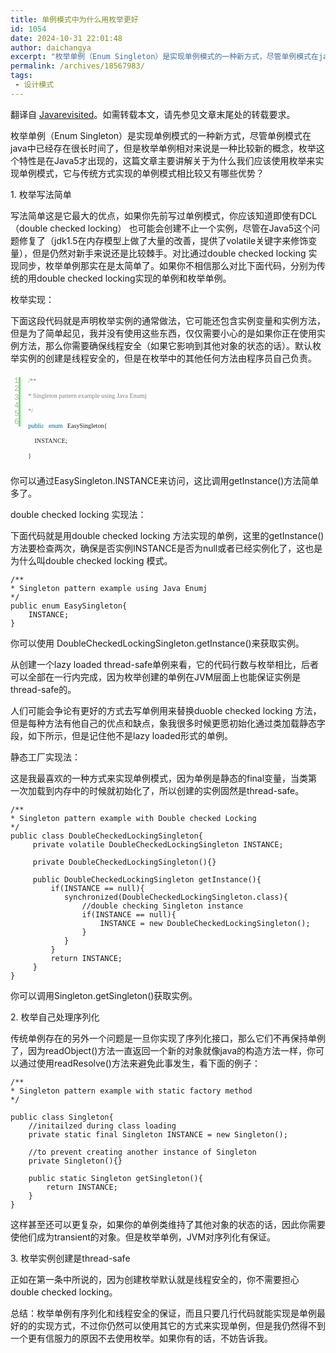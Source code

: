 ```yaml
---
title: 单例模式中为什么用枚举更好
id: 1054
date: 2024-10-31 22:01:48
author: daichangya
excerpt: "枚举单例（Enum Singleton）是实现单例模式的一种新方式，尽管单例模式在java中已经存在很长时间了，但是枚举单例相对来说是一种比较新的概念，枚举这个特性是在Java5才出现的，这篇文章主要讲解关于为什么我们应该使用枚举来实现单例模式，它与传统方式实现的单例模式"
permalink: /archives/18567983/
tags: 
 - 设计模式
---
```


 翻译自 [Javarevisited](http://javarevisited.blogspot.com/2012/07/why-enum-singleton-are-better-in-java.html)。如需转载本文，请先参见文章末尾处的转载要求。  

枚举单例（Enum Singleton）是实现单例模式的一种新方式，尽管单例模式在java中已经存在很长时间了，但是枚举单例相对来说是一种比较新的概念，枚举这个特性是在Java5才出现的，这篇文章主要讲解关于为什么我们应该使用枚举来实现单例模式，它与传统方式实现的单例模式相比较又有哪些优势？

1\. 枚举写法简单

写法简单这是它最大的优点，如果你先前写过单例模式，你应该知道即使有DCL（double checked locking） 也可能会创建不止一个实例，尽管在Java5这个问题修复了（jdk1.5在内存模型上做了大量的改善，提供了volatile关键字来修饰变量），但是仍然对新手来说还是比较棘手。对比通过double checked locking 实现同步，枚举单例那实在是太简单了。如果你不相信那么对比下面代码，分别为传统的用double checked locking实现的单例和枚举单例。

枚举实现：

下面这段代码就是声明枚举实例的通常做法，它可能还包含实例变量和实例方法，但是为了简单起见，我并没有使用这些东西，仅仅需要小心的是如果你正在使用实例方法，那么你需要确保线程安全（如果它影响到其他对象的状态的话）。默认枚举实例的创建是线程安全的，但是在枚举中的其他任何方法由程序员自己负责。

<table border="0" cellpadding="0" cellspacing="0" style="width:570px;border-spacing:1px;border:0px !important;font-size:12px !important;vertical-align:baseline !important;line-height:1.1em !important;overflow:visible !important;min-height: !important;"><tbody style="margin-left:0px !important;border:0px !important;vertical-align:baseline !important;line-height:1.1em !important;overflow:visible !important;min-height: !important;"><tr style="margin-left:0px !important;border:0px !important;vertical-align:baseline !important;line-height:1.1em !important;overflow:visible !important;min-height: !important;"><td class="gutter" style="border:0px !important;vertical-align:baseline !important;line-height:1.1em !important;overflow:visible !important;font-family:Consolas, 'Bitstream Vera Sans Mono', 'Courier New', Courier, monospace !important;min-height: !important;color:rgb(175,175,175) !important;"><div class="line number1 index0 alt2" style="border-width:0px 3px 0px 0px !important;border-right-style:solid !important;border-right-color:rgb(108,226,108) !important;vertical-align:baseline !important;line-height:1.1em !important;overflow:visible !important;text-align:right !important;min-height: !important;">1</div><div class="line number2 index1 alt1" style="border-width:0px 3px 0px 0px !important;border-right-style:solid !important;border-right-color:rgb(108,226,108) !important;vertical-align:baseline !important;line-height:1.1em !important;overflow:visible !important;text-align:right !important;min-height: !important;">2</div><div class="line number3 index2 alt2" style="border-width:0px 3px 0px 0px !important;border-right-style:solid !important;border-right-color:rgb(108,226,108) !important;vertical-align:baseline !important;line-height:1.1em !important;overflow:visible !important;text-align:right !important;min-height: !important;">3</div><div class="line number4 index3 alt1" style="border-width:0px 3px 0px 0px !important;border-right-style:solid !important;border-right-color:rgb(108,226,108) !important;vertical-align:baseline !important;line-height:1.1em !important;overflow:visible !important;text-align:right !important;min-height: !important;">4</div><div class="line number5 index4 alt2" style="border-width:0px 3px 0px 0px !important;border-right-style:solid !important;border-right-color:rgb(108,226,108) !important;vertical-align:baseline !important;line-height:1.1em !important;overflow:visible !important;text-align:right !important;min-height: !important;">5</div><div class="line number6 index5 alt1" style="margin-left:0px !important;border-width:0px 3px 0px 0px !important;border-right-style:solid !important;border-right-color:rgb(108,226,108) !important;vertical-align:baseline !important;line-height:1.1em !important;overflow:visible !important;text-align:right !important;min-height: !important;">6</div></td><td class="code" style="width:539px;margin-left:0px !important;border:0px !important;vertical-align:baseline !important;line-height:1.1em !important;overflow:visible !important;font-family:Consolas, 'Bitstream Vera Sans Mono', 'Courier New', Courier, monospace !important;min-height: !important;"><div style="margin-left:0px !important;border:0px !important;vertical-align:baseline !important;line-height:1.1em !important;overflow:visible !important;min-height: !important;"><div class="line number1 index0 alt2" style="border:0px !important;vertical-align:baseline !important;line-height:1.1em !important;overflow:visible !important;min-height: !important;"><code class="java preprocessor" style="line-height:24px;font-family:'Lucida console';border:0px !important;vertical-align:baseline !important;overflow:visible !important;min-height: !important;color:#808080 !important;">/**</code></div><div class="line number2 index1 alt1" style="border:0px !important;vertical-align:baseline !important;line-height:1.1em !important;overflow:visible !important;min-height: !important;"><code class="java preprocessor" style="line-height:24px;font-family:'Lucida console';border:0px !important;vertical-align:baseline !important;overflow:visible !important;min-height: !important;color:#808080 !important;">* Singleton pattern example using Java Enumj</code></div><div class="line number3 index2 alt2" style="border:0px !important;vertical-align:baseline !important;line-height:1.1em !important;overflow:visible !important;min-height: !important;"><code class="java preprocessor" style="line-height:24px;font-family:'Lucida console';border:0px !important;vertical-align:baseline !important;overflow:visible !important;min-height: !important;color:#808080 !important;">*/</code></div><div class="line number4 index3 alt1" style="border:0px !important;vertical-align:baseline !important;line-height:1.1em !important;overflow:visible !important;min-height: !important;"><code class="java keyword" style="line-height:24px;font-family:'Lucida console';border:0px !important;vertical-align:baseline !important;overflow:visible !important;min-height: !important;color:rgb(0,102,153) !important;">public</code> <code class="java keyword" style="line-height:24px;font-family:'Lucida console';border:0px !important;vertical-align:baseline !important;overflow:visible !important;min-height: !important;color:rgb(0,102,153) !important;">enum</code> <code class="java plain" style="line-height:24px;font-family:'Lucida console';border:0px !important;vertical-align:baseline !important;overflow:visible !important;min-height: !important;">EasySingleton{</code></div><div class="line number5 index4 alt2" style="border:0px !important;vertical-align:baseline !important;line-height:1.1em !important;overflow:visible !important;min-height: !important;"><code class="java spaces" style="line-height:24px;font-family:'Lucida console';border:0px !important;vertical-align:baseline !important;overflow:visible !important;min-height: !important;">&nbsp;&nbsp;&nbsp;&nbsp;</code><code class="java plain" style="line-height:24px;font-family:'Lucida console';border:0px !important;vertical-align:baseline !important;overflow:visible !important;min-height: !important;">INSTANCE;</code></div><div class="line number6 index5 alt1" style="margin-left:0px !important;border:0px !important;vertical-align:baseline !important;line-height:1.1em !important;overflow:visible !important;min-height: !important;"><code class="java plain" style="line-height:24px;font-family:'Lucida console';border:0px !important;vertical-align:baseline !important;overflow:visible !important;min-height: !important;">}</code></div></div></td></tr></tbody></table>

你可以通过EasySingleton.INSTANCE来访问，这比调用getInstance()方法简单多了。

double checked locking 实现法：

下面代码就是用double checked locking 方法实现的单例，这里的getInstance()方法要检查两次，确保是否实例INSTANCE是否为null或者已经实例化了，这也是为什么叫double checked locking 模式。

```
/**
* Singleton pattern example using Java Enumj
*/
public enum EasySingleton{
    INSTANCE;
}
```

你可以使用 DoubleCheckedLockingSingleton.getInstance()来获取实例。

从创建一个lazy loaded thread-safe单例来看，它的代码行数与枚举相比，后者可以全部在一行内完成，因为枚举创建的单例在JVM层面上也能保证实例是thread-safe的。

人们可能会争论有更好的方式去写单例用来替换duoble checked locking 方法，但是每种方法有他自己的优点和缺点，象我很多时候更愿初始化通过类加载静态字段，如下所示，但是记住他不是lazy loaded形式的单例。

静态工厂实现法：

这是我最喜欢的一种方式来实现单例模式，因为单例是静态的final变量，当类第一次加载到内存中的时候就初始化了，所以创建的实例固然是thread-safe。
```
/**
* Singleton pattern example with Double checked Locking
*/
public class DoubleCheckedLockingSingleton{
     private volatile DoubleCheckedLockingSingleton INSTANCE;
 
     private DoubleCheckedLockingSingleton(){}
 
     public DoubleCheckedLockingSingleton getInstance(){
         if(INSTANCE == null){
            synchronized(DoubleCheckedLockingSingleton.class){
                //double checking Singleton instance
                if(INSTANCE == null){
                    INSTANCE = new DoubleCheckedLockingSingleton();
                }
            }
         }
         return INSTANCE;
     }
}
```
你可以调用Singleton.getSingleton()获取实例。

2\. 枚举自己处理序列化

传统单例存在的另外一个问题是一旦你实现了序列化接口，那么它们不再保持单例了，因为readObject()方法一直返回一个新的对象就像java的构造方法一样，你可以通过使用readResolve()方法来避免此事发生，看下面的例子：

```
/**
* Singleton pattern example with static factory method
*/
 
public class Singleton{
    //initailzed during class loading
    private static final Singleton INSTANCE = new Singleton();
 
    //to prevent creating another instance of Singleton
    private Singleton(){}
 
    public static Singleton getSingleton(){
        return INSTANCE;
    }
}
```

这样甚至还可以更复杂，如果你的单例类维持了其他对象的状态的话，因此你需要使他们成为transient的对象。但是枚举单例，JVM对序列化有保证。

3\. 枚举实例创建是thread-safe

正如在第一条中所说的，因为创建枚举默认就是线程安全的，你不需要担心double checked locking。

总结：枚举单例有序列化和线程安全的保证，而且只要几行代码就能实现是单例最好的的实现方式，不过你仍然可以使用其它的方式来实现单例，但是我仍然得不到一个更有信服力的原因不去使用枚举。如果你有的话，不妨告诉我。
